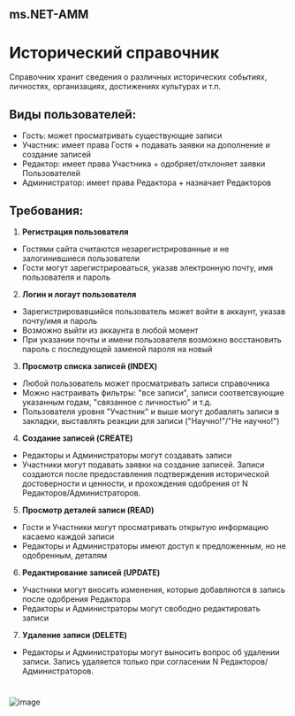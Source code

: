 ## ms.NET-AMM

# Исторический справочник  

Справочник хранит сведения о различных исторических событиях, личностях, организациях, достижениях культурах и т.п.



## Виды пользователей:

- Гость: может просматривать существующие записи
- Участник: имеет права Гостя + подавать заявки на дополнение и создание записей
- Редактор: имеет права Участника + одобряет/отклоняет заявки Пользователей
- Администратор: имеет права Редактора + назначает Редакторов

## Требования:

1. **Регистрация пользователя**
- Гостями сайта считаются незарегистрированные и не залогинившиеся пользователи
- Гости могут зарегистрироваться, указав электронную почту, имя пользователя и пароль

2. **Логин и логаут пользователя**
- Зарегистрировавшийся пользователь может войти в аккаунт, указав почту/имя и пароль
- Возможно выйти из аккаунта в любой момент
- При указании почты и имени пользователя возможно восстановить пароль с последующей заменой пароля на новый

3. **Просмотр списка записей (INDEX)**
 - Любой пользователь может просматривать записи справочника
 - Можно настраивать фильтры: "все записи", записи соответсвующие указанным годам, "связанное с личностью" и т.д.
 - Пользователя уровня "Участник" и выше могут добавлять записи в закладки, выставлять реакции для записи ("Научно!"/"Не научно!")

4. **Создание записей (CREATE)**
 - Редакторы и Администраторы могут создавать записи
 - Участники могут подавать заявки на создание записей. Записи создаются после предоставления подтверждения исторической достоверности и ценности, и прохождения одобрения от N Редакторов/Администраторов.

5. **Просмотр деталей записи (READ)**
 - Гости и Участники могут просматривать открытую информацию касаемо каждой записи
 - Редакторы и Администраторы имеют доступ к предложенным, но не одобренным, деталям

6. **Редактирование записей (UPDATE)**
 - Участники могут вносить изменения, которые добавляются в запись после одобрения Редактора
 - Редакторы и Администраторы могут свободно редактировать записи

7. **Удаление записи (DELETE)**
 - Редакторы и Администраторы могут выносить вопрос об удалении записи. Запись удаляется только при согласении N Редакторов/Администраторов.



#
![image](https://github.com/user-attachments/assets/5bd097c5-f15c-4ae4-a588-941f72df127f)
